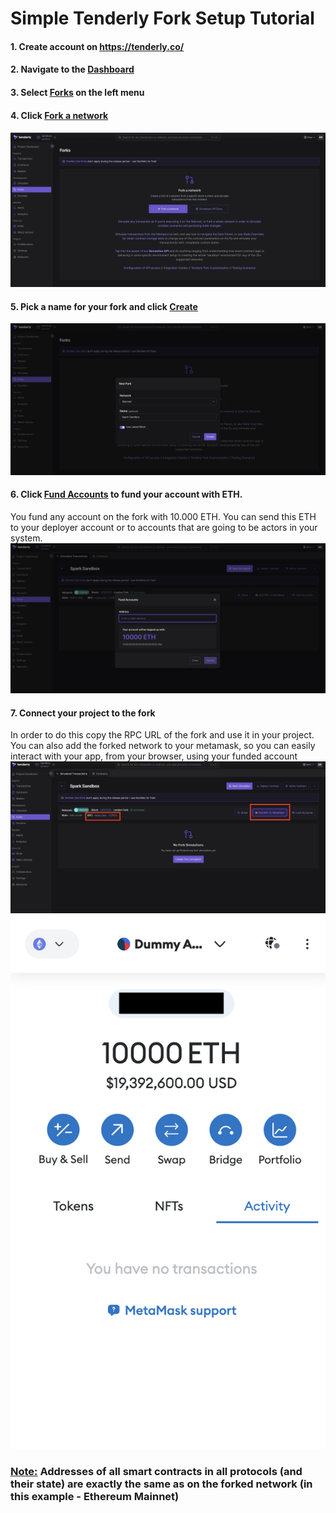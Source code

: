 # Simple Tenderly Fork Setup Tutorial
#### 1. Create account on https://tenderly.co/
#### 2. Navigate to the <ins>Dashboard</ins>
#### 3. Select <ins>Forks</ins> on the left menu
#### 4. Click <ins>Fork a network</ins>
![](dashboard-clean.png "")
#### 5. Pick a name for your fork and click <ins>Create</ins>
![](create-fork.png "")
#### 6. Click <ins>Fund Accounts</ins> to fund your account with ETH.
You fund any account on the fork with 10.000 ETH. You can send this ETH to your deployer account or to accounts that are going to be actors in your system.
![](fund-accounts.png "")
#### 7. Connect your project to the fork
In order to do this copy the RPC URL of the fork and use it in your project. You can also add the forked network to your metamask, so you can easily interact with your app, from your browser, using your funded account
![](rpc-url.png "")
![](metamask.png "")
### <ins>Note:</ins> Addresses of all smart contracts in all protocols (and their state) are exactly the same as on the forked network (in this example - Ethereum Mainnet)
